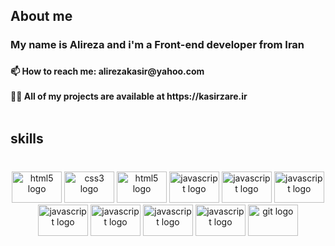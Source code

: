 <h2 align="left">About me</h2>

###

<h3 align="left">My name is Alireza and i'm a Front-end developer from Iran</h3>

###

<h4 align="left">📫 How to reach me: alirezakasir@yahoo.com<br><br>👨‍💻 All of my projects are available at https://kasirzare.ir<br><br></h4>

###

<h2 align="left">skills</h2>

###

<br clear="both">

<div align="center">
  <img src="https://cdn.jsdelivr.net/gh/devicons/devicon/icons/html5/html5-original.svg" height="50" width="80" alt="html5 logo"  />
  <img src="https://cdn.jsdelivr.net/gh/devicons/devicon/icons/css3/css3-original.svg" height="50" width="80" alt="css3 logo"  />
  <img src="https://cdn.jsdelivr.net/gh/devicons/devicon/icons/sass/sass-original.svg" height="50" width="80" alt="html5 logo"  />
  <img src="https://cdn.jsdelivr.net/gh/devicons/devicon/icons/javascript/javascript-original.svg" height="50" width="80" alt="javascript logo"  />
  <img src="https://cdn.jsdelivr.net/gh/devicons/devicon/icons/jquery/jquery-original.svg" height="50" width="80" alt="javascript logo"  />
    <img src="https://cdn.jsdelivr.net/gh/devicons/devicon/icons/typescript/typescript-original.svg" height="50" width="80" alt="javascript logo"  />
  <img src="https://cdn.jsdelivr.net/gh/devicons/devicon/icons/react/react-original.svg" height="50" width="80" alt="javascript logo"  />
  <img src="https://cdn.jsdelivr.net/gh/devicons/devicon/icons/nextjs/nextjs-original.svg" height="50" width="80" alt="javascript logo"  />
  <img src="https://cdn.jsdelivr.net/gh/devicons/devicon/icons/bootstrap/bootstrap-original.svg" height="50" width="80" alt="javascript logo"  />
  <img src="https://cdn.jsdelivr.net/gh/devicons/devicon/icons/tailwindcss/tailwindcss-original.svg" height="50" width="80" alt="javascript logo"  />
  <img src="https://cdn.jsdelivr.net/gh/devicons/devicon/icons/git/git-original.svg" height="50" width="80" alt="git logo"  />
</div>

###

